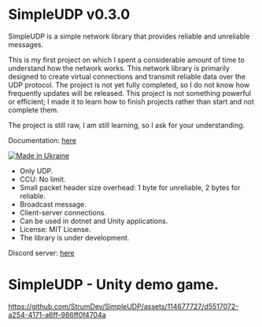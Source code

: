 # SimpleUDP v0.3.0

SimpleUDP is a simple network library that provides reliable and unreliable messages.

This is my first project on which I spent a considerable amount of time  to understand how the network works. This network library is primarily designed to create virtual connections  and transmit reliable data over the UDP protocol. The project is not yet fully completed, so I do not know how frequently  updates will be released. This project is not something powerful or efficient; I made it to learn  how to finish projects rather than start and not complete them.

The project is still raw, I am still learning, so I ask for your understanding.

Documentation: [here](https://github.com/StrumDev/SimpleUDP/blob/main/Documentation.md)

[![Made in Ukraine](https://img.shields.io/badge/made_in-ukraine-ffd700.svg?labelColor=0057b7)](https://stand-with-ukraine.pp.ua)

* Only UDP.
* CCU: No limit.
* Small packet header size overhead: 1 byte for unreliable, 2 bytes for reliable.
* Broadcast message.
* Client-server connections.
* Can be used in dotnet and Unity applications.
* License: MIT License.
* The library is under development.

Discord server: [here](https://discord.gg/x2yUKGmfgY)

# SimpleUDP - Unity demo game.

https://github.com/StrumDev/SimpleUDP/assets/114677727/d5517072-a254-4171-a6ff-986ff0f4704a

